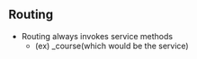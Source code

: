 ## Routing

- Routing always invokes service methods
    - (ex) _course(which would be the service)
    
